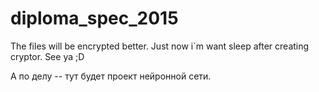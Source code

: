 diploma_spec_2015
=================

The files will be encrypted better. Just now i`m want sleep after creating cryptor. See ya ;D

А по делу -- тут будет проект нейронной сети.
